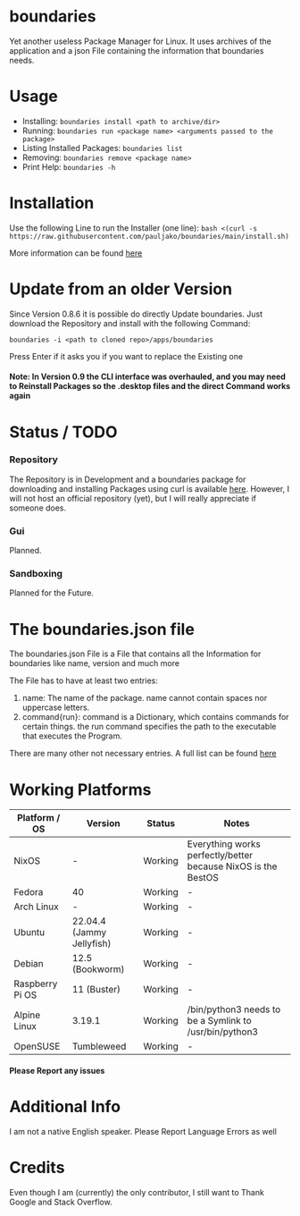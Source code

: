 # boundaries

Yet another useless Package Manager for Linux. It uses archives of the application and a json File containing the information that boundaries needs.

# Usage
- Installing: `boundaries install <path to archive/dir>`
- Running: `boundaries run <package name> <arguments passed to the package>`
- Listing Installed Packages: `boundaries list`
- Removing: `boundaries remove <package name>`
- Print Help: `boundaries -h`

# Installation

Use the following Line to run the Installer (one line):
`bash <(curl -s https://raw.githubusercontent.com/pauljako/boundaries/main/install.sh)`

More information can be found [here](INSTALL.md)

# Update from an older Version
Since Version 0.8.6 it is possible do directly Update boundaries. Just download the Repository and install with the following Command:

`boundaries -i <path to cloned repo>/apps/boundaries`

Press Enter if it asks you if you want to replace the Existing one

#### Note: In Version 0.9 the CLI interface was overhauled, and you may need to Reinstall Packages so the .desktop files and the direct Command works again
# Status / TODO
### Repository
The Repository is in Development and a boundaries package for downloading and installing Packages using curl is available [here](https://github.com/pauljako/bnd-repo).
However, I will not host an official repository (yet), but I will really appreciate if someone does.

### Gui
Planned.

### Sandboxing
Planned for the Future.

# The boundaries.json file
The boundaries.json File is a File that contains all the Information for boundaries like name, version and much more

The File has to have at least two entries:
1. name: The name of the package. name cannot contain spaces nor uppercase letters.
2. command{run}: command is a Dictionary, which contains commands for certain things. the run command specifies the path to the executable that executes the Program.

There are many other not necessary entries. A full list can be found [here](JSONFILE.md)

# Working Platforms

| Platform / OS   | Version                   | Status      | Notes                                                          |
|-----------------|---------------------------|-------------|--------------------------------------------------------        |
| NixOS           | -                         | Working     | Everything works perfectly/better because NixOS is the BestOS  |
| Fedora          | 40                        | Working     | -                                                              |
| Arch Linux      | -                         | Working     | -                                                              |
| Ubuntu          | 22.04.4 (Jammy Jellyfish) | Working     | -                                                              |
| Debian          | 12.5 (Bookworm)           | Working     | -                                                              |
| Raspberry Pi OS | 11 (Buster)               | Working     | -                                                              |
| Alpine Linux    | 3.19.1                    | Working     | /bin/python3 needs to be a Symlink to /usr/bin/python3         |
| OpenSUSE        | Tumbleweed                | Working     | -                                                              |

#### Please Report any issues

# Additional Info
I am not a native English speaker. Please Report Language Errors as well

# Credits
Even though I am (currently) the only contributor, I still want to Thank Google and Stack Overflow.
